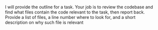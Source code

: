I will provide the outline for a task. Your job is to review the codebase and find what files contain the code relevant to the task, then report back. Provide a list of files, a line number where to look for, and a short description on why such file is relevant